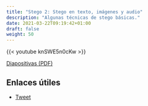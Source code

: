 ```yaml
---
title: "Stego 2: Stego en texto, imágenes y audio"
description: "Algunas técnicas de stego básicas."
date: 2021-03-22T09:19:42+01:00
draft: false
weight: 50
---
```


{{< youtube knSWE5n0cKw >}}

[Diapositivas (PDF)](../stego-2.pdf)

## Enlaces útiles

* [Tweet](https://twitter.com/David3141593/status/1371974874856587268)
